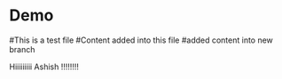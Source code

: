 # Demo
#This is a test file
#Content added into this file
#added content into new branch

Hiiiiiiiii Ashish !!!!!!!!